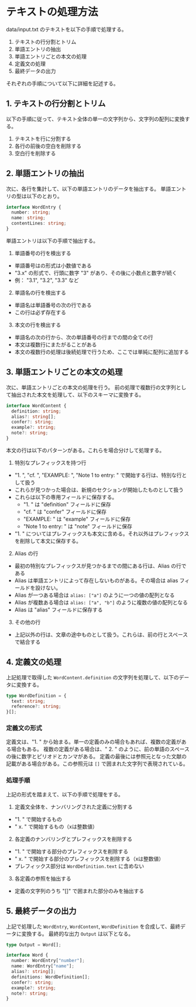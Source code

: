 # テキストの処理方法

data/input.txt のテキストを以下の手順で処理する。

1. テキストの行分割とトリム
2. 単語エントリの抽出
3. 単語エントリごとの本文の処理
4. 定義文の処理
5. 最終データの出力

それぞれの手順について以下に詳細を記述する。

## 1. テキストの行分割とトリム

以下の手順に従って、テキスト全体の単一の文字列から、文字列の配列に変換する。

1. テキストを行に分割する
2. 各行の前後の空白を削除する
3. 空白行を削除する

## 2. 単語エントリの抽出

次に、各行を集計して、以下の単語エントリのデータを抽出する。
単語エントリの型は以下のとおり。

```ts
interface WordEntry {
  number: string;
  name: string;
  contentLines: string;
}
```

単語エントリは以下の手順で抽出する。

1. 単語番号の行を検出する

- 単語番号はの形式は小数値である
- "3.x" の形式で、行頭に数字 "3" があり、その後に小数点と数字が続く
- 例： "3.1", "3.2", "3.3" など

2. 単語名の行を検出する

- 単語名は単語番号の次の行である
- この行は必ず存在する

3. 本文の行を検出する

- 単語名の次の行から、次の単語番号の行までの間の全ての行
- 本文は複数行にまたがることがある
- 本文の複数行の処理は後続処理で行うため、ここでは単純に配列に追加する

## 3. 単語エントリごとの本文の処理

次に、単語エントリごとの本文の処理を行う。
前の処理で複数行の文字列として抽出された本文を処理して、以下のスキーマに変換する。

```ts
interface WordContent {
  definition: string;
  alias?: string[];
  confer?: string;
  example?: string;
  note?: string;
}
```

本文の行は以下のパターンがある。これらを場合分けして処理する。

1. 特別なプレフィックスを持つ行

- "1. ", "cf. ", "EXAMPLE: ", "Note 1 to entry: " で開始する行は、特別な行として扱う
- これらが見つかった場合は、新規のセクションが開始したものとして扱う
- これらは以下の専用フィールドに保存する。
  - "1. " は "definition" フィールドに保存
  - "cf. " は "confer" フィールドに保存
  - "EXAMPLE: " は "example" フィールドに保存
  - "Note 1 to entry: " は "note" フィールドに保存
- "1. " についてはプレフィックスも本文に含める。それ以外はプレフィックスを削除して本文に保存する。

2. Alias の行

- 最初の特別なプレフィックスが見つかるまでの間にある行は、Alias の行である
- Alias は単語エントリによって存在しないものがある。その場合は alias フィールドを設けない。
- Alias が一つある場合は `alias: ["a"]` のように一つの値の配列となる
- Alias が複数ある場合は `alias: ["a", "b"]` のように複数の値の配列となる
- Alias は "alias" フィールドに保存する

3. その他の行

- 上記以外の行は、文章の途中ものとして扱う。これらは、前の行とスペースで結合する

## 4. 定義文の処理

上記処理で取得した `WordContent.definition` の文字列を処理して、以下のデータに変換する。

```ts
type WordDefinition = {
  text: string;
  reference?: string;
}[];
```

### 定義文の形式

定義文は、"1. " から始まる。単一の定義のみの場合もあれば、複数の定義がある場合もある。
複数の定義がある場合は、" 2. " のように、前の単語のスペースの後に数字とピリオドとカンマがある。
定義の最後には参照元となった文献の記載がある場合がある。この参照元は `[]` で囲まれた文字列で表現されている。

### 処理手順

上記の形式を踏まえて、以下の手順で処理をする。

1. 定義文全体を、ナンバリングされた定義に分割する

- "1. " で開始するもの
- " x. " で開始するもの（xは整数値）

2. 各定義のナンバリングとプレフィックスを削除する

- "1. " で開始する部分のプレフィックスを削除する
- " x. " で開始する部分のプレフィックスを削除する（xは整数値）
- プレフィックス部分は `WordDefinition.text` に含めない

3. 各定義の参照を抽出する

- 定義の文字列のうち "[]" で囲まれた部分のみを抽出する

## 5. 最終データの出力

上記で処理した `WordEntry`, `WordContent`, `WordDefinition` を合成して、最終データに変換する。
最終的な出力 `Output` は以下となる。

```ts
type Output = Word[];

interface Word {
  number: WordEntry["number"];
  name: WordEntry["name"];
  alias?: string[];
  definitions: WordDefinition[];
  confer?: string;
  example?: string;
  note?: string;
}
